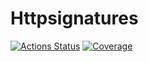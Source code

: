 # Httpsignatures

[![Actions Status](https://github.com/igor/{repo}/workflows/{workflow_name}/badge.svg)](https://github.com/{owner}/{repo}/actions) [![Coverage](http://gocover.io/_badge/github.com/igor-pavlenko/httpsignatures?0)](http://gocover.io/github.com/igor-pavlenko/httpsignatures)
